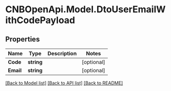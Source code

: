 # CNBOpenApi.Model.DtoUserEmailWithCodePayload

## Properties

Name | Type | Description | Notes
------------ | ------------- | ------------- | -------------
**Code** | **string** |  | [optional] 
**Email** | **string** |  | [optional] 

[[Back to Model list]](../../README.md#documentation-for-models) [[Back to API list]](../../README.md#documentation-for-api-endpoints) [[Back to README]](../../README.md)

